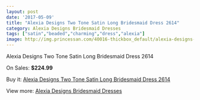 ```yaml
---
layout: post
date: '2017-05-09'
title: "Alexia Designs Two Tone Satin Long Bridesmaid Dress 2614"
category: Alexia Designs Bridesmaid Dresses
tags: ["satin","beaded","charming","dress","alexia"]
image: http://img.princessan.com/40016-thickbox_default/alexia-designs-two-tone-satin-long-bridesmaid-dress-2614.jpg
---
```

Alexia Designs Two Tone Satin Long Bridesmaid Dress 2614

On Sales: **$224.99**
<a href="https://www.princessan.com/en/18715-alexia-designs-two-tone-satin-long-bridesmaid-dress-2614.html"><amp-img layout="responsive" width="600" height="600" src="//img.princessan.com/40016-thickbox_default/alexia-designs-two-tone-satin-long-bridesmaid-dress-2614.jpg" alt="Alexia Designs Two Tone Satin Long Bridesmaid Dress 2614 0" /></a>

Buy it: [Alexia Designs Two Tone Satin Long Bridesmaid Dress 2614](https://www.princessan.com/en/18715-alexia-designs-two-tone-satin-long-bridesmaid-dress-2614.html "Alexia Designs Two Tone Satin Long Bridesmaid Dress 2614")

View more: [Alexia Designs Bridesmaid Dresses](https://www.princessan.com/en/172- "Alexia Designs Bridesmaid Dresses")